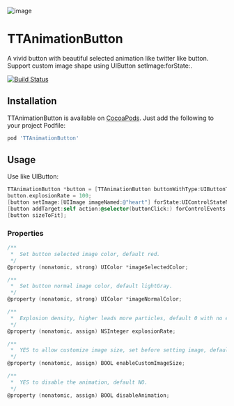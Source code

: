 ![image](https://github.com/StoryOfMyLife/TTAnimationButton/blob/master/TTAnimationButtonExample/TTAnimationButtonExample/ScreenShot.gif)

# TTAnimationButton
A vivid button with beautiful selected animation like twitter like button.
Support custom image shape using UIButton setImage:forState:.

[![Build Status](https://travis-ci.org/facebook/pop.svg)](https://travis-ci.org/facebook/pop)

## Installation

TTAnimationButton is available on [CocoaPods](http://cocoapods.org). Just add the following to your project Podfile:

```ruby
pod 'TTAnimationButton'
```

## Usage

Use like UIButton:

```objective-c
TTAnimationButton *button = [TTAnimationButton buttonWithType:UIButtonTypeCustom];
button.explosionRate = 100;
[button setImage:[UIImage imageNamed:@"heart"] forState:UIControlStateNormal];
[button addTarget:self action:@selector(buttonClick:) forControlEvents:UIControlEventTouchUpInside];
[button sizeToFit];
```

### Properties

```objective-c
/**
 *  Set button selected image color, default red.
 */
@property (nonatomic, strong) UIColor *imageSelectedColor;

/**
 *  Set button normal image color, default lightGray.
 */
@property (nonatomic, strong) UIColor *imageNormalColor;

/**
 *  Explosion density, higher leads more particles, default 0 with no explosion.
 */
@property (nonatomic, assign) NSInteger explosionRate;

/**
 *  YES to allow customize image size, set before setting image, default NO.
 */
@property (nonatomic, assign) BOOL enableCustomImageSize;

/**
 *  YES to disable the animation, default NO.
 */
@property (nonatomic, assign) BOOL disableAnimation;
```
